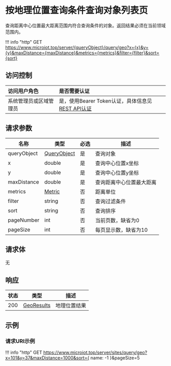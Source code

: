 # 按地理位置查询条件查询对象列表页

查询距离中心位置最大距离范围内符合查询条件的对象。返回结果必须在当前领域范围内。

!!! info "http"
    GET https://www.microiot.top/server/{queryObject}/query/geo?x={x}&y={y}&maxDistance={maxDistance}&metrics={metrics}&filter={filter}&sort={sort}

## 访问控制

| 访问用户角色           | 是否需要认证                                 |
| :--------------------- | :------------------------------------------- |
| 系统管理员或区域管理员 | 是，使用Bearer Token认证，具体信息见[REST API认证](../api.md) |

## 请求参数

| 名称        | 类型                                      | 必选 | 描述                     |
| ----------- | ----------------------------------------- | ---- | ------------------------ |
| queryObject | [QueryObject](queryid.md#queryobject)     | 是   | 查询对象                 |
| x           | double                                    | 是   | 查询中心位置x坐标        |
| y           | double                                    | 是   | 查询中心位置y坐标        |
| maxDistance | double                                    | 是   | 查询距离中心位置最大距离 |
| metrics     | [Metric](../datatype/georesult.md#metric) | 否   | 距离单位                 |
| filter      | string                                    | 否   | 查询过滤条件             |
| sort        | string                                    | 否   | 查询排序                 |
| pageNumber  | int                                       | 否   | 当前页数，缺省为0        |
| pageSize    | int                                       | 否   | 每页显示数，缺省为10     |

## 请求体

无

## 响应

| 状态 | 类型                                              | 描述         |
| ---- | ------------------------------------------------- | ------------ |
| 200  | [GeoResults](../datatype/georesult.md#georesults) | 地理位置结果 |



## 示例

### 请求URI示例

!!! info "http"
    GET https://www.microiot.top/server/sites/query/geo?x=101&y=37&maxDistance=1000&sort={ name: -1 }&pageSize=5


